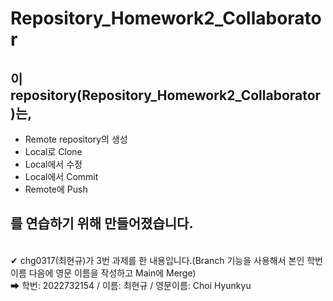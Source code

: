 # Repository_Homework2_Collaborator

## 이 repository(Repository_Homework2_Collaborator)는,

* Remote repository의 생성
* Local로 Clone
* Local에서 수정
* Local에서 Commit
* Remote에 Push

## 를 연습하기 위해 만들어졌습니다.
<br>
✔ chg0317(최현규)가 3번 과제를 한 내용입니다.(Branch 기능을 사용해서 본인 학번 이름 다음에 영문 이름을 작성하고 Main에 Merge) <br>
➡ 학번: 2022732154 / 이름: 최현규 / 영문이름: Choi Hyunkyu